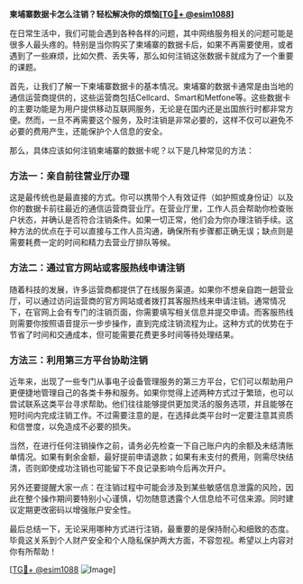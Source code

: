 **柬埔寨数据卡怎么注销？轻松解决你的烦恼[[TG💪+ @esim1088](https://t.me/s/esim1088)]**

在日常生活中，我们可能会遇到各种各样的问题，其中网络服务相关的问题可能是很多人最头疼的。特别是当你购买了柬埔寨的数据卡后，如果不再需要使用，或者遇到了一些麻烦，比如欠费、丢失等，那么如何注销这张数据卡就成为了一个重要的课题。

首先，让我们了解一下柬埔寨数据卡的基本情况。柬埔寨的数据卡通常是由当地的通信运营商提供的，这些运营商包括Cellcard、Smart和Metfone等。这些数据卡的主要功能是为用户提供移动互联网服务，无论是在国内还是出国旅行时都非常方便。然而，一旦不再需要这个服务，及时注销是非常必要的，这样不仅可以避免不必要的费用产生，还能保护个人信息的安全。

那么，具体应该如何注销柬埔寨的数据卡呢？以下是几种常见的方法：

### 方法一：亲自前往营业厅办理

这是最传统也是最直接的方式。你可以携带个人有效证件（如护照或身份证）以及你的数据卡前往最近的通信运营商营业厅。在营业厅里，工作人员会帮助你检查账户状态，并确认是否符合注销条件。如果一切正常，他们会为你办理注销手续。这种方法的优点在于可以直接与工作人员沟通，确保所有步骤都正确无误；缺点则是需要耗费一定的时间和精力去营业厅排队等候。

### 方法二：通过官方网站或客服热线申请注销

随着科技的发展，许多运营商都提供了在线服务渠道。如果你不想亲自跑一趟营业厅，可以通过访问运营商的官方网站或者拨打其客服热线来申请注销。通常情况下，在官网上会有专门的注销页面，你需要填写相关信息并提交申请。而客服热线则需要你按照语音提示一步步操作，直到完成注销流程为止。这种方式的优势在于节省了时间和交通成本，但可能需要花费更多时间等待处理结果。

### 方法三：利用第三方平台协助注销

近年来，出现了一些专门从事电子设备管理服务的第三方平台，它们可以帮助用户更便捷地管理自己的各类卡券和服务。如果你觉得上述两种方式过于繁琐，也可以尝试联系这类平台寻求帮助。他们往往能够提供更加灵活的服务选项，并且能够在短时间内完成注销工作。不过需要注意的是，在选择此类平台时一定要注意其资质和信誉度，以免造成不必要的损失。

当然，在进行任何注销操作之前，请务必先检查一下自己账户内的余额及未结清账单情况。如果有剩余金额，最好提前申请退款；如果有未支付的费用，则需尽快结清，否则即使成功注销也可能留下不良记录影响今后再次开户。

另外还要提醒大家一点：在注销过程中可能会涉及到某些敏感信息泄露的风险，因此在整个操作期间要特别小心谨慎，切勿随意透露个人信息给不可信来源。同时建议定期更改密码以增强账户安全性。

最后总结一下，无论采用哪种方式进行注销，最重要的是保持耐心和细致的态度。毕竟这关系到个人财产安全和个人隐私保护两大方面，不容忽视。希望以上内容对你有所帮助！

[[TG💪+ @esim1088](https://t.me/s/esim1088) ![Image](https://i.postimg.cc/4NQfJmqS/Snipaste-2025-05-13-00-14-12.png)]